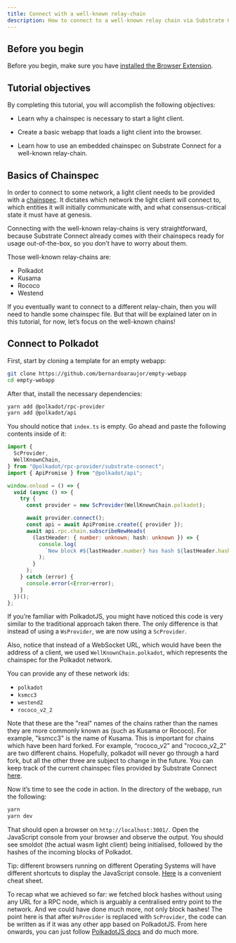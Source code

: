 ```yaml
---
title: Connect with a well-known relay-chain
description: How to connect to a well-known relay chain via Substrate Connect
---
```


## Before you begin

Before you begin, make sure you have [installed the Browser Extension](/tutorials/light-clients/browser-extension/).

## Tutorial objectives

By completing this tutorial, you will accomplish the following objectives:

- Learn why a chainspec is necessary to start a light client.

- Create a basic webapp that loads a light client into the browser.

- Learn how to use an embedded chainspec on Substrate Connect for a well-known relay-chain.

## Basics of Chainspec 

In order to connect to some network, a light client needs to be provided with a [chainspec](https://docs.substrate.io/v3/runtime/chain-specs/). It dictates which network the light client will connect to, which entities it will initially communicate with, and what consensus-critical state it must have at genesis.

Connecting with the well-known relay-chains is very straightforward, because Substrate Connect already comes with their chainspecs ready for usage out-of-the-box, so you don’t have to worry about them.

Those well-known relay-chains are:
- Polkadot
- Kusama
- Rococo
- Westend

If you eventually want to connect to a different relay-chain, then you will need to handle some chainspec file. But that will be explained later on in this tutorial, for now, let’s focus on the well-known chains!

## Connect to Polkadot

First, start by cloning a template for an empty webapp:
```bash
git clone https://github.com/bernardoaraujor/empty-webapp
cd empty-webapp
```

After that, install the necessary dependencies:
```bash
yarn add @polkadot/rpc-provider
yarn add @polkadot/api
```

You should notice that `index.ts` is empty. Go ahead and paste the following contents inside of it:
```typescript
import {
  ScProvider,
  WellKnownChain,
} from "@polkadot/rpc-provider/substrate-connect";
import { ApiPromise } from "@polkadot/api";

window.onload = () => {
  void (async () => {
    try {
      const provider = new ScProvider(WellKnownChain.polkadot);

      await provider.connect();
      const api = await ApiPromise.create({ provider });
      await api.rpc.chain.subscribeNewHeads(
        (lastHeader: { number: unknown; hash: unknown }) => {
          console.log(
            `New block #${lastHeader.number} has hash ${lastHeader.hash}`
          );
        }
      );
    } catch (error) {
      console.error(<Error>error);
    }
  })();
};

```

If you’re familiar with PolkadotJS, you might have noticed this code is very similar to the traditional approach taken there. The only difference is that instead of using a `WsProvider`, we are now using a `ScProvider`.

Also, notice that instead of a WebSocket URL, which would have been the address of a client, we used `WellKnownChain.polkadot`, which represents the chainspec for the Polkadot network.

You can provide any of these network ids:
- `polkadot`
- `ksmcc3`
- `westend2`
- `rococo_v2_2`

Note that these are the "real" names of the chains rather than the names they are more commonly known as (such as Kusama or Rococo). For example, "ksmcc3" is the name of Kusama. This is important for chains which have been hard forked. For example, “rococo_v2" and "rococo_v2_2" are two different chains. Hopefully, polkadot will never go through a hard fork, but all the other three are subject to change in the future. You can keep track of the current chainspec files provided by Substrate Connect [here](https://bit.ly/3NQl48N).

Now it’s time to see the code in action. In the directory of the webapp, run the following:

```bash
yarn
yarn dev
```

That should open a browser on `http://localhost:3001/`. Open the JavaScript console from your browser and observe the output. You should see smoldot (the actual wasm light client) being initialised, followed by the hashes of the incoming blocks of Polkadot.

Tip: different browsers running on different Operating Systems will have different shortcuts to display the JavaScript  console. [Here](https://webmasters.stackexchange.com/a/77337) is a convenient cheat sheet.

To recap what we achieved so far: we fetched block hashes without using any URL for a RPC node, which is arguably a centralised entry point to the network. And we could have done much more, not only block hashes! The point here is that after `WsProvider` is replaced with `ScProvider`, the code can be written as if it was any other app based on PolkadotJS. From here onwards, you can just follow [PolkadotJS docs](https://polkadot.js.org/docs/) and do much more.
